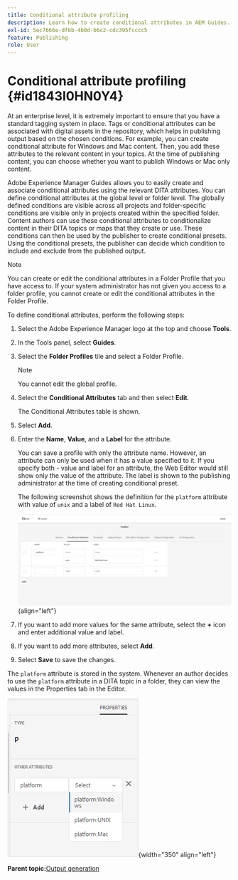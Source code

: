 ```yaml
---
title: Conditional attribute profiling
description: Learn how to create conditional attributes in AEM Guides. Use conditional attributes in the folder and global profiles to conditionalize your content.
exl-id: 5ec7666e-df6b-4b0d-b6c2-cdc395fcccc5
feature: Publishing
role: User
---
```

# Conditional attribute profiling {#id1843I0HN0Y4}

At an enterprise level, it is extremely important to ensure that you have a standard tagging system in place. Tags or conditional attributes can be associated with digital assets in the repository, which helps in publishing output based on the chosen conditions. For example, you can create conditional attribute for Windows and Mac content. Then, you add these attributes to the relevant content in your topics. At the time of publishing content, you can choose whether you want to publish Windows or Mac only content.

Adobe Experience Manager Guides allows you to easily create and associate conditional attributes using the relevant DITA attributes. You can define conditional attributes at the global level or folder level. The globally defined conditions are visible across all projects and folder-specific conditions are visible only in projects created within the specified folder. Content authors can use these conditional attributes to conditionalize content in their DITA topics or maps that they create or use. These conditions can then be used by the publisher to create conditional presets. Using the conditional presets, the publisher can decide which condition to include and exclude from the published output.

>[!NOTE]
>
> You can create or edit the conditional attributes in a Folder Profile that you have access to. If your system administrator has not given you access to a folder profile, you cannot create or edit the conditional attributes in the Folder Profile.

To define conditional attributes, perform the following steps:

1.  Select the Adobe Experience Manager logo at the top and choose **Tools**.

1.  In the Tools panel, select **Guides**.

1.  Select the **Folder Profiles** tile and select a Folder Profile.

    >[!NOTE]
    >
    > You cannot edit the global profile.

1.  Select the **Conditional Attributes** tab and then select **Edit**.

    The Conditional Attributes table is shown.

1.  Select **Add**.

1.  Enter the **Name**, **Value**, and a **Label** for the attribute.

    You can save a profile with only the attribute name. However, an attribute can only be used when it has a value specified to it. If you specify both - value and label for an attribute, the Web Editor would still show only the value of the attribute. The label is shown to the publishing administrator at the time of creating conditional preset.

    The following screenshot shows the definition for the `platform` attribute with value of `unix` and a label of `Red Hat Linux`.

    ![](images/add-profile-new.png){align="left"}

1.  If you want to add more values for the same attribute, select the **+** icon and enter additional value and label.

1.  If you want to add more attributes, select **Add**.

1.  Select **Save** to save the changes.


The `platform` attribute is stored in the system. Whenever an author decides to use the `platform` attribute in a DITA topic in a folder, they can view the values in the Properties tab in the Editor.

![](images/properties-tab.png){width="350" align="left"}

**Parent topic:**[Output generation](generate-output.md)
